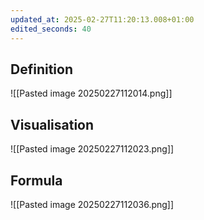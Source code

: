 ```yaml
---
updated_at: 2025-02-27T11:20:13.008+01:00
edited_seconds: 40
---
```

## Definition
![[Pasted image 20250227112014.png]]

## Visualisation
![[Pasted image 20250227112023.png]]

## Formula
![[Pasted image 20250227112036.png]]

